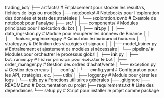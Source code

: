 trading_bot/
├── artifacts/                    # Emplacement pour stocker les résultats, fichiers de logs ou modèles
├── notebooks/                    # Notebooks pour l'exploration des données et tests des stratégies
│   └── exploration.ipynb         # Exemple de notebook pour l'analyse
├── src/
│   ├── components/               # Modules principaux pour l'exécution du bot
│   │   ├── __init__.py
│   │   ├── data_ingestion.py     # Module pour récupérer les données de Binance
│   │   ├── feature_engineering.py # Calcul des indicateurs et features
│   │   ├── strategy.py           # Définition des stratégies et signaux
│   │   ├── model_trainer.py      # Entraînement et ajustement de modèles si nécessaire
│   └── pipeline/                 # Modules pour orchestrer le processus global
│       ├── __init__.py
│       ├── bot_runner.py         # Fichier principal pour exécuter le bot
│       ├── order_manager.py      # Gestion des ordres d'achat/vente
│       └── exception.py          # Gestion des erreurs
├── config/
│   └── config.yaml               # Configuration pour les API, stratégies, etc.
├── utils/
│   ├── logger.py                 # Module pour gérer les logs
│   └── utils.py                  # Fonctions utilitaires générales
├── .gitignore
├── README.md                     # Documentation du projet
├── requirements.txt              # Liste des dépendances
└── setup.py                      # Script pour installer le projet comme package
